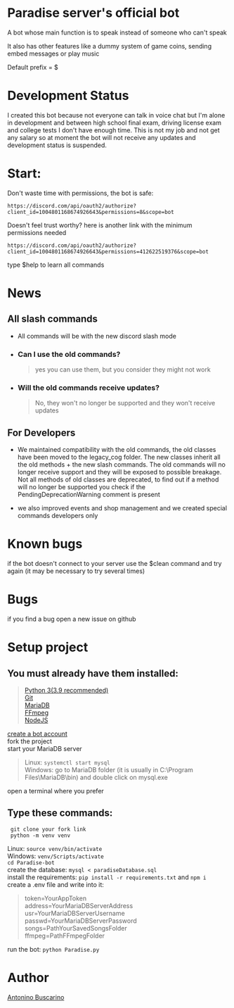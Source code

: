 # Paradise server's official bot

   A bot whose main function is to speak instead of someone who can't speak

   It also has other features like a dummy system of game coins, sending embed messages or play music

   Default prefix = $
   
    
# Development Status
   I created this bot because not everyone can talk in voice chat but I'm alone in development and between high school final exam, driving license exam and college tests 
   I don't have enough time. This is not my job and not get any salary 
    so at moment the bot will not receive any updates and development status is suspended.

# Start:
   Don't waste time with permissions, the bot is safe:

    https://discord.com/api/oauth2/authorize?client_id=1004801168674926643&permissions=8&scope=bot

   Doesn't feel trust worthy? here is another link with the minimum permissions needed

    https://discord.com/api/oauth2/authorize?client_id=1004801168674926643&permissions=412622519376&scope=bot

   type $help to learn all commands
    
# News
## All slash commands
   * All commands will be with the new discord slash mode

   * ### Can I use the old commands?
      >yes you can use them, but you consider they might not work

   * ### Will the old commands receive updates?
      >No, they won't no longer be supported and they won't receive updates

## For Developers
   * We maintained compatibility with the old commands, the old classes have been moved to the legacy_cog folder. The new classes inherit all the old methods + the new slash commands. The old commands will no longer receive support and they will be exposed to possible breakage. Not all methods of old classes are deprecated, to find out if a method will no longer be supported you check if the PendingDeprecationWarning comment is present

   * we also improved events and shop management and we created special commands developers only
    
 
# Known bugs
   if the bot doesn't connect to your server use the $clean command and try again (it may be necessary to try several times)
    
# Bugs
   if you find a bug open a new issue on github
    
    
# Setup project
  ## You must already have them installed:
   >[Python 3(3.9 recommended)](https://www.python.org/downloads/)\
   >[Git](https://git-scm.com/downloads)\
   >[MariaDB](https://mariadb.org/download/?t=mariadb&p=mariadb&r=10.11.2)\
   >[FFmpeg](https://ffmpeg.org/download.html)\
   >[NodeJS](https://nodejs.org/en/download)
   
  [create a bot account](https://discordpy.readthedocs.io/en/stable/discord.html)\
  fork the project\
  start your MariaDB server
  >Linux:  ```systemctl start mysql```\
  >Windows: go to MariaDB folder (it is usually in C:\Program Files\MariaDB\bin) and double click on mysql.exe
  
  open a terminal where you prefer
  ## Type these commands:
     git clone your fork link
     python -m venv venv
     
  Linux: ```source venv/bin/activate```\
  Windows: ```venv/Scripts/activate```\
  ```cd Paradise-bot```\
  create the database: ```mysql < paradiseDatabase.sql```\
  install the requirements: ```pip install -r requirements.txt``` and  ```npm i```\
  create a .env file and write into it:
  >token=YourAppToken\
  >address=YourMariaDBServerAddress\
  >usr=YourMariaDBServerUsername\
  >passwd=YourMariaDBServerPassword\
  >songs=PathYourSavedSongsFolder\
  >ffmpeg=PathFFmpegFolder
  
  run the bot:  ```python Paradise.py```
  
<style>
   .socials {
      border: 4mm ridge grey;  
      width: 200px; 
      text-align: center;
   }
</style>
# Author
   [Antonino Buscarino](https://beacons.ai/_hikki_)

